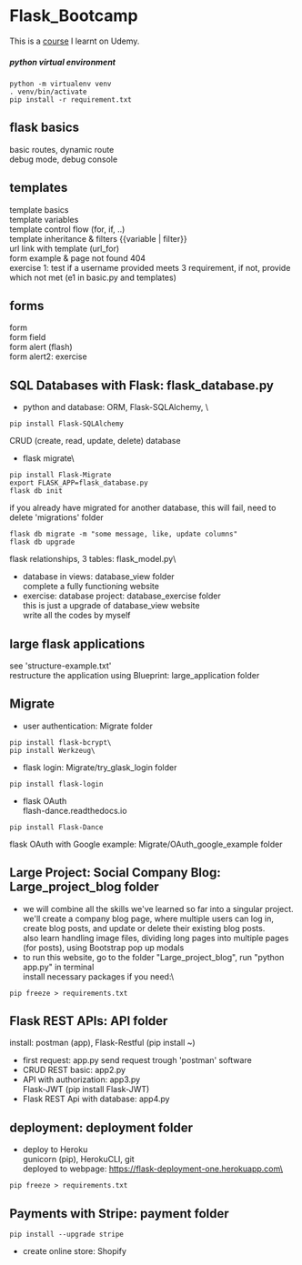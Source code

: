 # Flask_Bootcamp
This is a [course](https://www.udemy.com/course/python-and-flask-bootcamp-create-websites-using-flask/) I learnt on Udemy.

##### python virtual environment
```
python -m virtualenv venv
. venv/bin/activate
pip install -r requirement.txt
```

## flask basics
basic routes, dynamic route\
debug mode, debug console
## templates
template basics\
template variables\
template control flow (for, if, ..)\
template inheritance & filters {{variable | filter}}\
url link with template (url_for)\
form example & page not found 404\
exercise 1: test if a username provided meets 3 requirement, if not, provide which not met (e1 in basic.py and templates)
## forms
form\
form field\
form alert (flash)\
form alert2: exercise
## SQL Databases with Flask: flask_database.py
- python and database: ORM, Flask-SQLAlchemy, \
```
pip install Flask-SQLAlchemy
```
CRUD (create, read, update, delete) database
- flask migrate\
```
pip install Flask-Migrate
export FLASK_APP=flask_database.py
flask db init
```
if you already have migrated for another database, this will fail, need to delete 'migrations' folder
```
flask db migrate -m "some message, like, update columns"
flask db upgrade
```
flask relationships, 3 tables: flask_model.py\
- database in views: database_view folder\
complete a fully functioning website
- exercise: database project: database_exercise folder\
this is just a upgrade of database_view website\
write all the codes by myself
## large flask applications
see 'structure-example.txt'\
restructure the application using Blueprint: large_application folder
## Migrate
- user authentication: Migrate folder
```
pip install flask-bcrypt\
pip install Werkzeug\
```
- flask login: Migrate/try_glask_login folder
```
pip install flask-login
```
- flask OAuth\
flash-dance.readthedocs.io
```
pip install Flask-Dance
```
flask OAuth with Google example: Migrate/OAuth_google_example folder
## Large Project: Social Company Blog: Large_project_blog folder
- we will combine all the skills we've learned so far into a singular project.\
we'll create a company blog page, where multiple users can log in, create blog posts,
 and update or delete their existing blog posts.\
also learn handling image files, dividing long pages into multiple pages (for posts),
using Bootstrap pop up modals
- to run this website, go to the folder "Large_project_blog", run "python app.py" in terminal\
install necessary packages if you need:\
```
pip freeze > requirements.txt
```
## Flask REST APIs: API folder
install: postman (app), Flask-Restful (pip install ~)
- first request: app.py
send request trough 'postman' software
- CRUD REST basic: app2.py
- API with authorization: app3.py\
Flask-JWT (pip install Flask-JWT)
- Flask REST Api with database: app4.py
## deployment: deployment folder
- deploy to Heroku\
gunicorn (pip), HerokuCLI, git\
deployed to webpage: https://flask-deployment-one.herokuapp.com\
```
pip freeze > requirements.txt
```
## Payments with Stripe: payment folder
```
pip install --upgrade stripe
```
- create online store: Shopify
